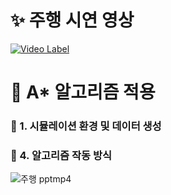 # ✨ 주행 시연 영상

[![Video Label](http://img.youtube.com/vi/bz-GHivsUG8/maxresdefault.jpg)](https://youtu.be/bz-GHivsUG8)

# 🧠 A* 알고리즘 적용

### 📌 1. 시뮬레이션 환경 및 데이터 생성

### 📌 4. 알고리즘 작동 방식

![주행 pptmp4](https://github.com/user-attachments/assets/d5f985e6-dbe2-45a4-bef2-3da574696c39)
